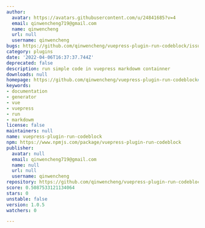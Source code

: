 ```yaml
---
author:
  avatar: https://avatars.githubusercontent.com/u/24841685?v=4
  email: qinwencheng719@gmail.com
  name: qinwencheng
  url: null
  username: qinwencheng
bugs: https://github.com/qinwencheng/vuepress-plugin-run-codeblock/issues
category: plugins
date: '2022-04-06T16:37:37.744Z'
deprecated: false
description: run simple code in vuepress markdowm containner
downloads: null
homepage: https://github.com/qinwencheng/vuepress-plugin-run-codeblock#readme
keywords:
- documentation
- generator
- vue
- vuepress
- run
- markdowm
license: false
maintainers: null
name: vuepress-plugin-run-codeblock
npm: https://www.npmjs.com/package/vuepress-plugin-run-codeblock
publisher:
  avatar: null
  email: qinwencheng719@gmail.com
  name: null
  url: null
  username: qinwencheng
repository: https://github.com/qinwencheng/vuepress-plugin-run-codeblock
score: 0.5087533121134064
stars: 0
unstable: false
version: 1.0.5
watchers: 0

---
```


